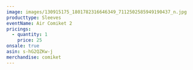 ```yaml
---
image: images/130915175_1801782316646349_7112502585949190437_n.jpg
producttype: Sleeves
eventName: Air Comiket 2
pricings:
  - quantity: 1
    price: 25
onsale: true
asin: s-hG2QZKw-j
merchandise: comiket
---
```

